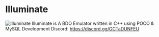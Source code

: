 # Illuminate
![Illuminate](https://user-images.githubusercontent.com/17742143/116964020-52470e80-aca2-11eb-9c8e-a5f39bf5163e.png)
Illuminate is A BDO Emulator written in C++ using POCO & MySQL
Development Discord: https://discord.gg/GCTaDUNFEU
